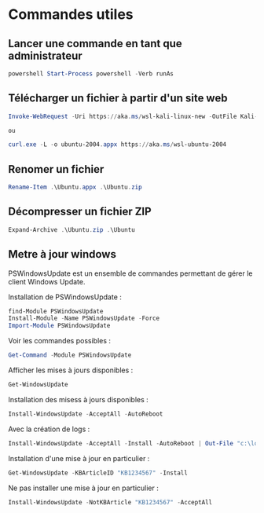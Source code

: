 # Commandes utiles

## Lancer une commande en tant que administrateur

```Powershell
powershell Start-Process powershell -Verb runAs
```

## Télécharger un fichier à partir d'un site web

```Powershell
Invoke-WebRequest -Uri https://aka.ms/wsl-kali-linux-new -OutFile Kali-linux.appx -UseBasicParsing

ou

curl.exe -L -o ubuntu-2004.appx https://aka.ms/wsl-ubuntu-2004
```

## Renomer un fichier

```Powershell
Rename-Item .\Ubuntu.appx .\Ubuntu.zip
```

## Décompresser un fichier ZIP

```Powershell
Expand-Archive .\Ubuntu.zip .\Ubuntu
```

## Metre à jour windows

PSWindowsUpdate est un ensemble de commandes permettant de gérer le client Windows Update.

Installation de PSWindowsUpdate :

```Powershell
find-Module PSWindowsUpdate
Install-Module -Name PSWindowsUpdate -Force
Import-Module PSWindowsUpdate
```

Voir les commandes possibles :
```Powershell
Get-Command -Module PSWindowsUpdate
```

Afficher les mises à jours disponibles :

```Powershell
Get-WindowsUpdate
```

Installation des misess à jours disponibles :

```Powershell
Install-WindowsUpdate -AcceptAll -AutoReboot
```
Avec la création de logs :

```Powershell
Install-WindowsUpdate -AcceptAll -Install -AutoReboot | Out-File "c:\logs\$(get-date -f dd-MM-yyyy_HH-mm)-WinMSJ.log" -force
```

Installation d'une mise à jour en particulier :

```Powershell
Get-WindowsUpdate -KBArticleID "KB1234567" -Install
```

Ne pas installer une mise à jour en particulier :

```Powershell
Install-WindowsUpdate -NotKBArticle "KB1234567" -AcceptAll
```
